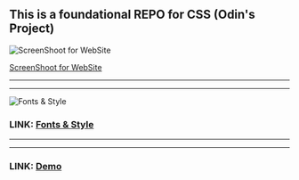 ## This is a foundational REPO for CSS (Odin's Project)

![ScreenShoot for WebSite](https://cdn.statically.io/gh/TheOdinProject/curriculum/81a5d553f4073e593d23a6ab00d50eef8620796d/foundations/html_css/project/imgs/01.png "ScreenShoot for WebSite")

<a href="https://cdn.statically.io/gh/TheOdinProject/curriculum/81a5d553f4073e593d23a6ab00d50eef8620796d/foundations/html_css/project/imgs/01.png" style='justify-content: flex-end;'>
ScreenShoot for WebSite
</a>

---

---

![Fonts & Style](https://cdn.statically.io/gh/TheOdinProject/curriculum/81a5d553f4073e593d23a6ab00d50eef8620796d/foundations/html_css/project/imgs/02.png "Fonts & Style")

### LINK: [Fonts & Style](https://cdn.statically.io/gh/TheOdinProject/curriculum/81a5d553f4073e593d23a6ab00d50eef8620796d/foundations/html_css/project/imgs/02.png)

---

---

### LINK: [Demo](https://alexmamani85.github.io/odin-landing-page/)
